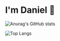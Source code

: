 # I'm Daniel 👋

![Anurag's GitHub stats](https://github-readme-stats.vercel.app/api?username=campot05&show=reviews,prs_merged,prs_merged_percentage&hide=issues)

![Top Langs](https://github-readme-stats.vercel.app/api/top-langs/?username=anuraghazra&layout=compact)
